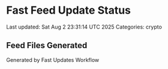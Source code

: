 # Fast Feed Update Status
Last updated: Sat Aug  2 23:31:14 UTC 2025
Categories: crypto

## Feed Files Generated

Generated by Fast Updates Workflow
